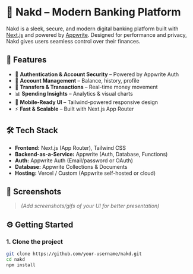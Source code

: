 # 💸 Nakd – Modern Banking Platform

Nakd is a sleek, secure, and modern digital banking platform built with [Next.js](https://nextjs.org/) and powered by [Appwrite](https://appwrite.io/). Designed for performance and privacy, Nakd gives users seamless control over their finances.

## 🚀 Features

- 🔐 **Authentication & Account Security** – Powered by Appwrite Auth
- 🏦 **Account Management** – Balance, history, profile
- 💸 **Transfers & Transactions** – Real-time money movement
- 📊 **Spending Insights** – Analytics & visual charts
- 📱 **Mobile-Ready UI** – Tailwind-powered responsive design
- ⚡ **Fast & Scalable** – Built with Next.js App Router

## 🛠 Tech Stack

- **Frontend:** Next.js (App Router), Tailwind CSS
- **Backend-as-a-Service:** Appwrite (Auth, Database, Functions)
- **Auth:** Appwrite Auth (Email/password or OAuth)
- **Database:** Appwrite Collections & Documents
- **Hosting:** Vercel / Custom (Appwrite self-hosted or cloud)

## 📸 Screenshots

> _(Add screenshots/gifs of your UI for better presentation)_

## ⚙️ Getting Started

### 1. Clone the project

```bash
git clone https://github.com/your-username/nakd.git
cd nakd
npm install
```
